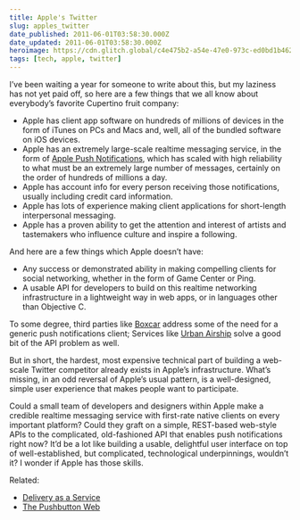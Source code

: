 ```yaml
---
title: Apple's Twitter
slug: apples_twitter
date_published: 2011-06-01T03:58:30.000Z
date_updated: 2011-06-01T03:58:30.000Z
heroimage: https://cdn.glitch.global/c4e475b2-a54e-47e0-973c-ed0bd1b46262/apple-twitter.png?v=1670802785093
tags: [tech, apple, twitter]
---
```


I’ve been waiting a year for someone to write about this, but my laziness has not yet paid off, so here are a few things that we all know about everybody’s favorite Cupertino fruit company:

- Apple has client app software on hundreds of millions of devices in the form of iTunes on PCs and Macs and, well, all of the bundled software on iOS devices.
- Apple has an extremely large-scale realtime messaging service, in the form of [Apple Push Notifications](http://en.wikipedia.org/wiki/Apple_Push_Notification_Service), which has scaled with high reliability to what must be an extremely large number of messages, certainly on the order of hundreds of millions a day.
- Apple has account info for every person receiving those notifications, usually including credit card information.
- Apple has lots of experience making client applications for short-length interpersonal messaging.
- Apple has a proven ability to get the attention and interest of artists and tastemakers who influence culture and inspire a following.

And here are a few things which Apple doesn’t have:
- Any success or demonstrated ability in making compelling clients for social networking, whether in the form of Game Center or Ping.
- A usable API for developers to build on this realtime networking infrastructure in a lightweight way in web apps, or in languages other than Objective C.

To some degree, third parties like [Boxcar](http://boxcar.io/) address some of the need for a generic push notifications client; Services like [Urban Airship](http://urbanairship.com/products/push-notifications/) solve a good bit of the API problem as well.

But in short, the hardest, most expensive technical part of building a web-scale Twitter competitor already exists in Apple’s infrastructure. What’s missing, in an odd reversal of Apple’s usual pattern, is a well-designed, simple user experience that makes people want to participate.

Could a small team of developers and designers within Apple make a credible realtime messaging service with first-rate native clients on every important platform? Could they graft on a simple, REST-based web-style APIs to the complicated, old-fashioned API that enables push notifications right now? It’d be a lot like building a usable, delightful user interface on top of well-established, but complicated, technological underpinnings, wouldn’t it? I wonder if Apple has those skills.

Related:
- [Delivery as a Service](/2010/12/delivery_as_a_service)
- [The Pushbutton Web](/2009/07/the_pushbutton_web_realtime_becomes-real)
